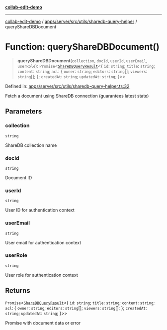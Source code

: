 [**collab-edit-demo**](../../../../../../README.md)

***

[collab-edit-demo](../../../../../../README.md) / [apps/server/src/utils/sharedb-query-helper](../README.md) / queryShareDBDocument

# Function: queryShareDBDocument()

> **queryShareDBDocument**(`collection`, `docId`, `userId`, `userEmail`, `userRole`): `Promise`\<[`ShareDBQueryResult`](../type-aliases/ShareDBQueryResult.md)\<\{ `id`: `string`; `title`: `string`; `content`: `string`; `acl`: \{ `owner`: `string`; `editors`: `string`[]; `viewers`: `string`[]; \}; `createdAt`: `string`; `updatedAt`: `string`; \}\>\>

Defined in: [apps/server/src/utils/sharedb-query-helper.ts:32](https://github.com/austyle-io/pub-sub-demo/blob/00b2f1e9b947d5e964db5c3be9502513c4374263/apps/server/src/utils/sharedb-query-helper.ts#L32)

Fetch a document using ShareDB connection (guarantees latest state)

## Parameters

### collection

`string`

ShareDB collection name

### docId

`string`

Document ID

### userId

`string`

User ID for authentication context

### userEmail

`string`

User email for authentication context

### userRole

`string`

User role for authentication context

## Returns

`Promise`\<[`ShareDBQueryResult`](../type-aliases/ShareDBQueryResult.md)\<\{ `id`: `string`; `title`: `string`; `content`: `string`; `acl`: \{ `owner`: `string`; `editors`: `string`[]; `viewers`: `string`[]; \}; `createdAt`: `string`; `updatedAt`: `string`; \}\>\>

Promise with document data or error
